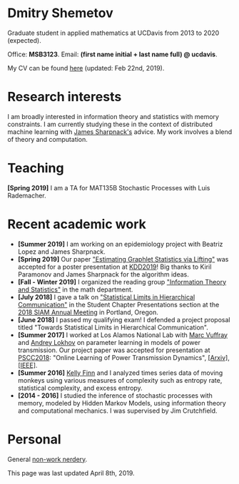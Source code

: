 # Dmitry Shemetov

Graduate student in applied mathematics at UCDavis from 2013 to 2020 (expected).

Office: **MSB3123**. Email: **(first name initial + last name full) @ ucdavis**.

My CV can be found [here](assets/DmitryShemetovCV.pdf) (updated: Feb 22nd, 2019).

# Research interests

I am broadly interested in information theory and statistics with memory constraints. I am currently studying these in the context of distributed machine learning with [James Sharpnack's](https://jsharpna.github.io/) advice. My work involves a blend of theory and computation.

# Teaching

**[Spring 2019]** I am a TA for MAT135B Stochastic Processes with Luis Rademacher.

# Recent academic work

- **[Summer 2019]** I am working on an epidemiology project with Beatriz Lopez and James Sharpnack.
- **[Spring 2019]** Our paper ["Estimating Graphlet Statistics via Lifting"](https://arxiv.org/abs/1802.08736) was accepted for a poster presentation at [KDD2019](https://www.kdd.org/kdd2019/)! Big thanks to Kiril Paramonov and James Sharpnack for the algorithm ideas.
- **[Fall - Winter 2019]** I organized the reading group ["Information Theory and Statistics"](ITSRG.html) in the math department.
- **[July 2018]** I gave a talk on ["Statistical Limits in Hierarchical Communication"](http://meetings.siam.org/sess/dsp_talk.cfm?p=94861) in the Student Chapter Presentations section at the [2018 SIAM Annual Meeting](https://www.siam.org/Conferences/CM/Main/an18) in Portland, Oregon.
- **[June 2018]** I passed my qualifying exam! I defended a project proposal titled "Towards Statistical Limits in Hierarchical Communication".
- **[Summer 2017]** I worked at Los Alamos National Lab with [Marc Vuffray](https://cnls.lanl.gov/External/people/Marc_Vuffray.php) and [Andrey Lokhov](http://lptms.u-psud.fr/andrey-lokhov/) on parameter learning in models of power transmission. Our project paper was accepted for presentation at [PSCC2018](https://pscc2018.net): "Online Learning of Power Transmission Dynamics", [[Arxiv]](https://arxiv.org/abs/1710.10021), [[IEEE]](https://ieeexplore.ieee.org/document/8442720/).
- **[Summer 2016]** [Kelly Finn](https://bmccowanlab.com/lab-members/graduate-students/kelly-finn/) and I analyzed times series data of moving monkeys using various measures of complexity such as entropy rate, statistical complexity, and excess entropy.
- **[2014 - 2016]** I studied the inference of stochastic processes with memory, modeled by Hidden Markov Models, using information theory and computational mechanics. I was supervised by Jim Crutchfield.

# Personal

General [non-work nerdery](personal.html).

This page was last updated April 8th, 2019.
